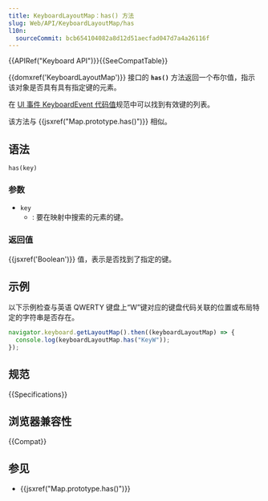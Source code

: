 ```yaml
---
title: KeyboardLayoutMap：has() 方法
slug: Web/API/KeyboardLayoutMap/has
l10n:
  sourceCommit: bcb654104082a8d12d51aecfad047d7a4a26116f
---
```


{{APIRef("Keyboard API")}}{{SeeCompatTable}}

{{domxref('KeyboardLayoutMap')}} 接口的 **`has()`** 方法返回一个布尔值，指示该对象是否具有具有指定键的元素。

在 [UI 事件 KeyboardEvent 代码值](https://www.w3.org/TR/uievents-code/#key-alphanumeric-writing-system)规范中可以找到有效键的列表。

该方法与 {{jsxref("Map.prototype.has()")}} 相似。

## 语法

```js-nolint
has(key)
```

### 参数

- `key`
  - : 要在映射中搜索的元素的键。

### 返回值

{{jsxref('Boolean')}} 值，表示是否找到了指定的键。

## 示例

以下示例检查与英语 QWERTY 键盘上“W”键对应的键盘代码关联的位置或布局特定的字符串是否存在。

```js
navigator.keyboard.getLayoutMap().then((keyboardLayoutMap) => {
  console.log(keyboardLayoutMap.has("KeyW"));
});
```

## 规范

{{Specifications}}

## 浏览器兼容性

{{Compat}}

## 参见

- {{jsxref("Map.prototype.has()")}}
